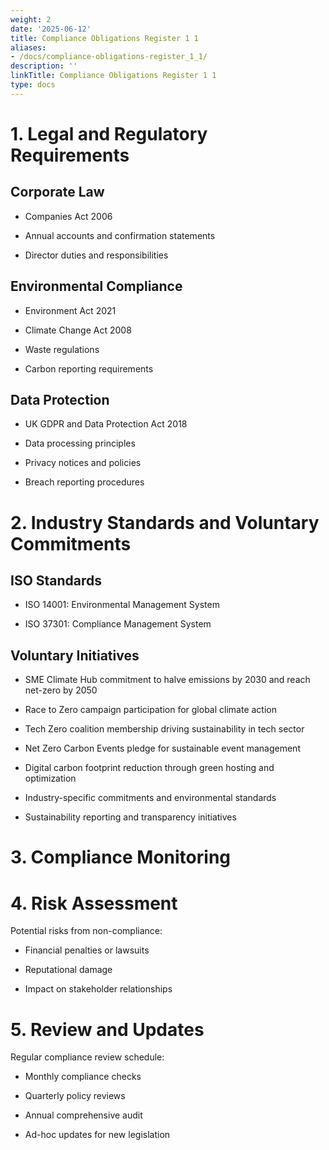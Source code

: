 ```yaml
---
weight: 2
date: '2025-06-12'
title: Compliance Obligations Register 1 1
aliases:
- /docs/compliance-obligations-register_1_1/
description: ''
linkTitle: Compliance Obligations Register 1 1
type: docs
---
```


# 1. Legal and Regulatory Requirements

## Corporate Law

- Companies Act 2006

- Annual accounts and confirmation statements

- Director duties and responsibilities

## Environmental Compliance

- Environment Act 2021

- Climate Change Act 2008

- Waste regulations

- Carbon reporting requirements

## Data Protection

- UK GDPR and Data Protection Act 2018

- Data processing principles

- Privacy notices and policies

- Breach reporting procedures

# 2. Industry Standards and Voluntary Commitments

## ISO Standards

- ISO 14001: Environmental Management System

- ISO 37301: Compliance Management System

## Voluntary Initiatives

- SME Climate Hub commitment to halve emissions by 2030 and reach net-zero by 2050

- Race to Zero campaign participation for global climate action

- Tech Zero coalition membership driving sustainability in tech sector

- Net Zero Carbon Events pledge for sustainable event management

- Digital carbon footprint reduction through green hosting and optimization

- Industry-specific commitments and environmental standards

- Sustainability reporting and transparency initiatives

# 3. Compliance Monitoring

<!-- Unsupported block type: table -->

# 4. Risk Assessment

Potential risks from non-compliance:

- Financial penalties or lawsuits

- Reputational damage

- Impact on stakeholder relationships

# 5. Review and Updates

Regular compliance review schedule:

- Monthly compliance checks

- Quarterly policy reviews

- Annual comprehensive audit

- Ad-hoc updates for new legislation